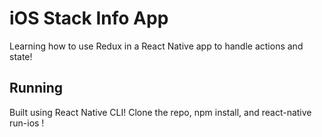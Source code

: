 # iOS Stack Info App
Learning how to use Redux in a React Native app to handle actions and state!

## Running
Built using React Native CLI!  Clone the repo, npm install, and react-native run-ios !